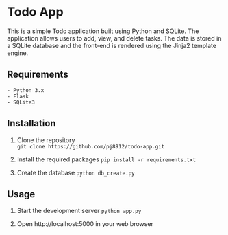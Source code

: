 # Todo App

This is a simple Todo application built using Python and SQLite. The application allows users to add, view, and delete tasks. The data is stored in a SQLite database and the front-end is rendered using the Jinja2 template engine.

## Requirements
    - Python 3.x
    - Flask
    - SQLite3

## Installation
1. Clone the repository    
    ```git clone https://github.com/pj8912/todo-app.git```

2. Install the required packages
    ```pip install -r requirements.txt```

3. Create the database
    ```python db_create.py```

## Usage
1. Start the development server
  ```python app.py```

2. Open http://localhost:5000 in your web browser

